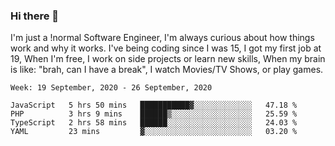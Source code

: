 ### Hi there 👋

I'm just a !normal Software Engineer, I'm always curious about how things work and why it works. I've being coding since I was 15, I got my first job at 19, When I'm free, I work on side projects or learn new skills, When my brain is like: "brah, can I have a break", I watch Movies/TV Shows, or play games.

<!--START_SECTION:waka-->
```text
Week: 19 September, 2020 - 26 September, 2020

JavaScript   5 hrs 50 mins   ███████████▓░░░░░░░░░░░░░   47.18 % 
PHP          3 hrs 9 mins    ██████▒░░░░░░░░░░░░░░░░░░   25.59 % 
TypeScript   2 hrs 58 mins   ██████░░░░░░░░░░░░░░░░░░░   24.03 % 
YAML         23 mins         ▓░░░░░░░░░░░░░░░░░░░░░░░░   03.20 % 
```
<!--END_SECTION:waka-->

<!--
**Oudmane/Oudmane** is a ✨ _special_ ✨ repository because its `README.md` (this file) appears on your GitHub profile.

Here are some ideas to get you started:

- 🔭 I’m currently working on ...
- 🌱 I’m currently learning ...
- 👯 I’m looking to collaborate on ...
- 🤔 I’m looking for help with ...
- 💬 Ask me about ...
- 📫 How to reach me: ...
- 😄 Pronouns: ...
- ⚡ Fun fact: ...
-->
